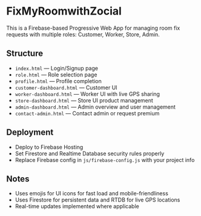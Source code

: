# FixMyRoomwithZocial

This is a Firebase-based Progressive Web App for managing room fix requests with multiple roles: Customer, Worker, Store, Admin.

## Structure

- `index.html` — Login/Signup page
- `role.html` — Role selection page
- `profile.html` — Profile completion
- `customer-dashboard.html` — Customer UI
- `worker-dashboard.html` — Worker UI with live GPS sharing
- `store-dashboard.html` — Store UI product management
- `admin-dashboard.html` — Admin overview and user management
- `contact-admin.html` — Contact admin or request premium

## Deployment

- Deploy to Firebase Hosting
- Set Firestore and Realtime Database security rules properly
- Replace Firebase config in `js/firebase-config.js` with your project info

## Notes

- Uses emojis for UI icons for fast load and mobile-friendliness
- Uses Firestore for persistent data and RTDB for live GPS locations
- Real-time updates implemented where applicable
